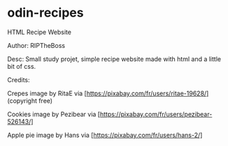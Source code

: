 # odin-recipes
HTML Recipe Website 

Author: RIPTheBoss

Desc: 
Small study projet, simple recipe website made with html and a little bit of css.


Credits:

Crepes image by RitaE via [https://pixabay.com/fr/users/ritae-19628/] (copyright free)

Cookies image by Pezibear via [https://pixabay.com/fr/users/pezibear-526143/]

Apple pie image by Hans via [https://pixabay.com/fr/users/hans-2/]

